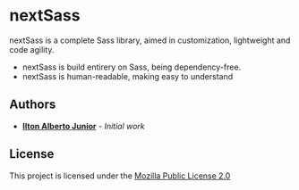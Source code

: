 # nextSass

nextSass is a complete Sass library, aimed in customization, lightweight and code agility.

* nextSass is build entirery on Sass, being dependency-free.
* nextSass is human-readable, making easy to understand

## Authors

* [**Ilton Alberto Junior**](http://ilton.me) - *Initial work*

## License

This project is licensed under the [Mozilla Public License 2.0](https://www.mozilla.org/media/MPL/2.0/index.txt)